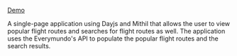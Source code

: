 

[Demo](https://flights.neocities.org)

A single-page application using Dayjs and Mithil that allows the user to view popular flight routes and searches for flight routes as well. The application uses the Everymundo's API to populate the popular flight routes and the search results. 



